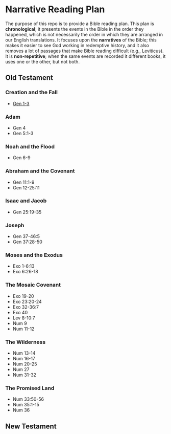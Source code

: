 # Narrative Reading Plan
The purpose of this repo is to provide a Bible reading plan.  This plan is **chronological**; it presents the events in the Bible in the order they happened, which is not necessarily the order in which they are arranged in our English translations.  It focuses upon the **narratives** of the Bible; this makes it easier to see God working in redemptive history, and it also removes a lot of passages that make Bible reading difficult (e.g., Leviticus).  It is **non-repetitive**; when the same events are recorded it different books, it uses one or the other, but not both.
## Old Testament
### Creation and the Fall
* [Gen 1-3](https://www.biblegateway.com/passage/?search=Gen+1&version=HCSB)
### Adam
* Gen 4
* Gen 5:1-3
### Noah and the Flood
* Gen 6-9
### Abraham and the Covenant
* Gen 11:1-9
* Gen 12-25:11
### Isaac and Jacob
* Gen 25:19-35
### Joseph
* Gen 37-46:5
* Gen 37:28-50
### Moses and the Exodus
* Exo 1-6:13
* Exo 6:26-18
### The Mosaic Covenant
* Exo 19-20
* Exo 23:20-24
* Exo 32-36:7
* Exo 40
* Lev 8-10:7
* Num 9
* Num 11-12
### The Wilderness
* Num 13-14
* Num 16-17
* Num 20-25
* Num 27
* Num 31-32
### The Promised Land
* Num 33:50-56
* Num 35:1-15
* Num 36

## New Testament

